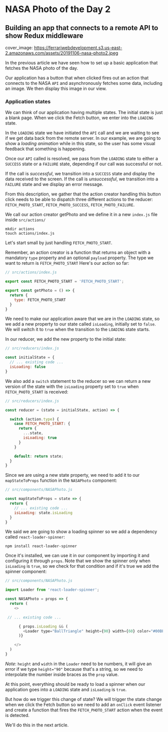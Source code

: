 # NASA Photo of the Day 2
## Building an app that connects to a remote API to show Redux middleware

cover_image: https://ferrariwebdevelopment.s3.us-east-2.amazonaws.com/assets/20191106-nasa-photo2.jpeg

In the previous article we have seen how to set up a basic application that fetches the NASA photo of the day.

Our application has a button that when clicked fires out an action that connects to the NASA `API` and asynchronously fetches some data, including an image. We then display this image in our view.

### Application states

We can think of our application having multiple states.
The initial state is just a blank page.
When we click the Fetch button, we enter into the `LOADING` state.

In the `LOADING` state we have initiated the `API` call and we are waiting to see if we get data back from the remote server.
In our example, we are going to show a *loading animation* while in this state, so the user has some visual feedback that something is happening.

Once our `API` called is resolved, we pass from the `LOADING` state to either a `SUCCESS` state or a `FAILURE` state, depending if our call was successful or not.

If the call is *successful*, we transition into a `SUCCESS` state and display the data received to the screen.
If the call is *unsuccessful*, we transition into a `FAILURE` state and we display an error message.

From this description, we gather that the action creator handling this button click needs to be able to dispatch three different actions to the reducer: `FETCH_PHOTO_START`, `FETCH_PHOTO_SUCCESS`, `FETCH_PHOTO_FAILURE`.

We call our action creator getPhoto and we define it in a new `index.js` file inside `src/actions/`

```
mkdir actions
touch actions/index.js
```

Let's start small by just handling `FETCH_PHOTO_START`.

Remember, an action creator is a function that returns an object with a mandatory `type` property and an optional `payload` property.
The type we want to return is `FETCH_PHOTO_START`
Here's our action so far:

```js
// src/actions/index.js

export const FETCH_PHOTO_START = 'FETCH_PHOTO_START';

export const getPhoto = () => {
  return {
    type: FETCH_PHOTO_START
  }
}
```

We need to make our application aware that we are in the `LOADING` state, so we add a new property to our state called `isLoading`, initially set to `false`. We will switch it to `true` when the transition to the `LOADING` state starts.

In our reducer, we add the new property to the initial state:

```js
// src/reducers/index.js

const initialState = {
  // ... existing code ...
  isLoading: false
}
```

We also add a `switch` statement to the reducer so we can return a new version of the state with the `isLoading` property set to `true` when `FETCH_PHOTO_START` is received:

```js
// src/reducers/index.js

const reducer = (state = initialState, action) => {

  switch (action.type) {
    case FETCH_PHOTO_START: {
      return {
        ...state,
        isLoading: true
      }
    }

    default: return state;
  }
}
```

Since we are using a new state property, we need to add it to our `mapStateToProps` function in the `NASAPhoto` component:

```js
// src/components/NASAPhoto.js

const mapStateToProps = state => {
  return {
    // ... existing code ...
    isLoading: state.isLoading
  }
}
```

We said we are going to show a loading spinner so we add a dependency called `react-loader-spinner`:

```
npm install react-loader-spinner
```

Once it's installed, we can use it in our component by importing it and configuring it through `props`.
Note that we show the spinner only when `isLoading` is `true`, so we check for that condition and if it's true we add the spinner component:

```js
// src/components/NASAPhoto.js

import Loader from 'react-loader-spinner';

const NASAPhoto = props => {
  return (
    <>

 // ... existing code ...

      { props.isLoading && (
        <Loader type="BallTriangle" height={90} width={60} color="#00BFFF" />
      )}

    </>
  )
}
```

*Note*: `height` and `width` in the `Loader` need to be numbers, it will give an error if we type `height="90"` because that's a string, so we need to interpolate the number inside braces as the `prop` value.

At this point, everything should be ready to load a spinner when our application goes into a `LOADING` state and `isLoading` is `true`.

But how do we trigger this change of state?
We will trigger the state change when we click the Fetch button so we need to add an `onClick` event listener and create a function that fires the `FETCH_PHOTO_START` action when the event is detected.

We'll do this in the next article.